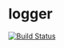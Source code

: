 # logger

[![Build Status](https://travis-ci.org/codelabs/gologger.svg?branch=master)](https://travis-ci.org/codelabs/gologger)
